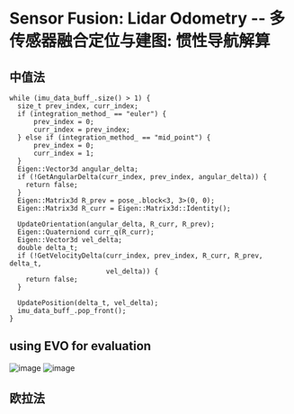 # Sensor Fusion: Lidar Odometry -- 多传感器融合定位与建图: 惯性导航解算

## 中值法
```
while (imu_data_buff_.size() > 1) {
  size_t prev_index, curr_index;
  if (integration_method_ == "euler") {
      prev_index = 0; 
      curr_index = prev_index; 
  } else if (integration_method_ == "mid_point") {
      prev_index = 0; 
      curr_index = 1; 
  }
  Eigen::Vector3d angular_delta;
  if (!GetAngularDelta(curr_index, prev_index, angular_delta)) {
    return false;
  }
  Eigen::Matrix3d R_prev = pose_.block<3, 3>(0, 0);
  Eigen::Matrix3d R_curr = Eigen::Matrix3d::Identity();

  UpdateOrientation(angular_delta, R_curr, R_prev);
  Eigen::Quaterniond curr_q(R_curr);
  Eigen::Vector3d vel_delta;
  double delta_t;
  if (!GetVelocityDelta(curr_index, prev_index, R_curr, R_prev, delta_t,
                        vel_delta)) {
    return false;
  }

  UpdatePosition(delta_t, vel_delta);
  imu_data_buff_.pop_front();
}
```
## using EVO for evaluation
![image](https://user-images.githubusercontent.com/11698181/152662207-391f2d49-9a93-4c96-84c9-c2d5c9f09f4a.png)
![image](https://user-images.githubusercontent.com/11698181/152662224-f93ae0d8-c563-4622-97b8-7149cfe7ad04.png)


## 欧拉法

